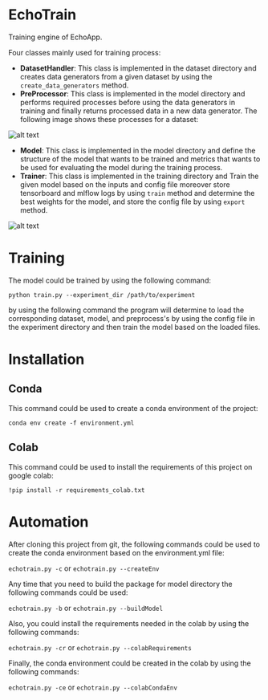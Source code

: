 # EchoTrain

Training engine of EchoApp.

Four classes mainly used for training process:
* **DatasetHandler**: This class is implemented in the dataset directory and creates data generators from a given dataset by using the `create_data_generators` method.
* **PreProcessor**: This class is implemented in the model directory and performs required processes before using the data generators in training and finally returns processed data in a new data generator. The following image shows these processes for a dataset:

![alt text](http://gitlab.aimedic.co/soroush.moazed/echotrain/-/raw/aboutme/attachments/data_ingestion.drawio.png)

* **Model**: This class is implemented in the model directory and define the structure of the model that wants to be trained and metrics that wants to be used for evaluating the model during the training process.
* **Trainer**: This class is implemented in the training directory and Train the given model based on the inputs and config file moreover store tensorboard and mlflow logs by using `train` method and determine the best weights for the model, and store the config file by using `export` method. 

![alt text](http://gitlab.aimedic.co/soroush.moazed/echotrain/-/raw/aboutme/attachments/training.drawio.png)

# Training

The model could be trained by using the following command:

`python train.py --experiment_dir /path/to/experiment`
 
by using the following command the program will determine to load the corresponding dataset, model, and preprocess's by using the config file in the experiment directory and then train the model based on the loaded files.

# Installation

## Conda
This command could be used to create a conda environment of the project:

`conda env create -f environment.yml`

## Colab

This command could be used to install the requirements of this project on google colab:

`!pip install -r requirements_colab.txt`

# Automation 

After cloning this project from git, the following commands could be used to create the conda environment based on the environment.yml file:

`echotrain.py -c` or `echotrain.py --createEnv`

Any time that you need to build the package for model directory the following commands could be used:

`echotrain.py -b` or `echotrain.py --buildModel`

Also, you could install the requirements needed in the colab by using the following commands:

`echotrain.py -cr` or `echotrain.py --colabRequirements`

Finally, the conda environment could be created in the colab by using the following commands:

`echotrain.py -ce` or `echotrain.py --colabCondaEnv`
